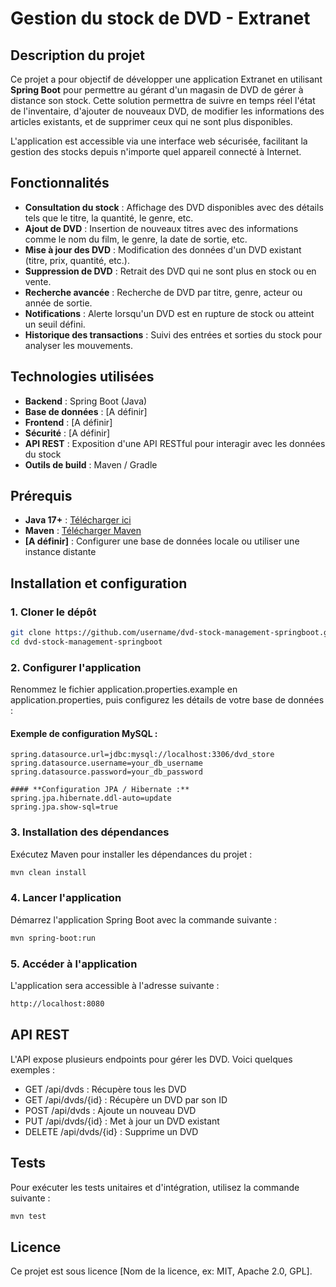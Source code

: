 # Gestion du stock de DVD - Extranet 


## Description du projet

Ce projet a pour objectif de développer une application Extranet en utilisant **Spring Boot** pour permettre au gérant d'un magasin de DVD de gérer à distance son stock. Cette solution permettra de suivre en temps réel l'état de l'inventaire, d'ajouter de nouveaux DVD, de modifier les informations des articles existants, et de supprimer ceux qui ne sont plus disponibles.

L'application est accessible via une interface web sécurisée, facilitant la gestion des stocks depuis n'importe quel appareil connecté à Internet.


## Fonctionnalités

- **Consultation du stock** : Affichage des DVD disponibles avec des détails tels que le titre, la quantité, le genre, etc.
- **Ajout de DVD** : Insertion de nouveaux titres avec des informations comme le nom du film, le genre, la date de sortie, etc.
- **Mise à jour des DVD** : Modification des données d'un DVD existant (titre, prix, quantité, etc.).
- **Suppression de DVD** : Retrait des DVD qui ne sont plus en stock ou en vente.
- **Recherche avancée** : Recherche de DVD par titre, genre, acteur ou année de sortie.
- **Notifications** : Alerte lorsqu'un DVD est en rupture de stock ou atteint un seuil défini.
- **Historique des transactions** : Suivi des entrées et sorties du stock pour analyser les mouvements.


## Technologies utilisées

- **Backend** : Spring Boot (Java)
- **Base de données** : [A définir]
- **Frontend** : [A définir]
- **Sécurité** : [A définir]
- **API REST** : Exposition d'une API RESTful pour interagir avec les données du stock
- **Outils de build** : Maven / Gradle


## Prérequis

- **Java 17+** : [Télécharger ici](https://www.oracle.com/java/technologies/javase-jdk17-downloads.html)
- **Maven** : [Télécharger Maven](https://maven.apache.org/download.cgi)
- **[A définir]**  : Configurer une base de données locale ou utiliser une instance distante


## Installation et configuration

### 1. Cloner le dépôt

```bash
git clone https://github.com/username/dvd-stock-management-springboot.git
cd dvd-stock-management-springboot
```

### 2. Configurer l'application

Renommez le fichier application.properties.example en application.properties, puis configurez les détails de votre base de données :

#### **Exemple de configuration MySQL :**

```properties
spring.datasource.url=jdbc:mysql://localhost:3306/dvd_store
spring.datasource.username=your_db_username
spring.datasource.password=your_db_password

#### **Configuration JPA / Hibernate :**
spring.jpa.hibernate.ddl-auto=update
spring.jpa.show-sql=true
```

### 3. Installation des dépendances
Exécutez Maven pour installer les dépendances du projet :
 
```bash
mvn clean install
```

### 4. Lancer l'application
Démarrez l'application Spring Boot avec la commande suivante :

```bash
mvn spring-boot:run
````

### 5. Accéder à l'application
L'application sera accessible à l'adresse suivante :

```bash
http://localhost:8080
```

## API REST
L'API expose plusieurs endpoints pour gérer les DVD. Voici quelques exemples :

* GET /api/dvds : Récupère tous les DVD
* GET /api/dvds/{id} : Récupère un DVD par son ID
* POST /api/dvds : Ajoute un nouveau DVD
* PUT /api/dvds/{id} : Met à jour un DVD existant
* DELETE /api/dvds/{id} : Supprime un DVD


## Tests
Pour exécuter les tests unitaires et d'intégration, utilisez la commande suivante :

```bash
mvn test
```

## Licence
Ce projet est sous licence [Nom de la licence, ex: MIT, Apache 2.0, GPL].
